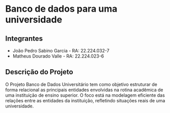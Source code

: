 # Banco de dados para uma universidade
## Integrantes
- João Pedro Sabino Garcia - RA: 22.224.032-7
- Matheus Dourado Valle - RA: 22.224.023-6

## Descrição do Projeto
O Projeto Banco de Dados Universitário tem como objetivo estruturar de forma relacional as principais entidades envolvidas na rotina acadêmica de uma instituição de ensino superior. O foco está na modelagem eficiente das relações entre as entidades da instituição, refletindo situações reais de uma universidade.


  
